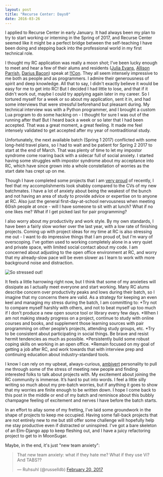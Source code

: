 ```yaml
---
layout: post
title: "Recurse Center: Days0"
date: 2016-03-26
---
```


I applied to Recurse Center in early January. It had always been my plan to try to start working or interning in the Spring of 2017, and Recurse Center seemed like it might be a perfect bridge between the self-teaching I have been doing and stepping back into the professional world in my first technical role. 

I thought my RC application was really a moon shot; I've been lucky enough to meet and hear a few of their alums and residents ([Julia Evans](https://twitter.com/b0rk), [Allison Parrish](https://twitter.com/aparrish), [Darius Bacon](https://twitter.com/abecedarius)) speak at [!!Con](http://katieamazing.com/blog/2016/12/20/conference-rundown-2016). They all seem intensely impressive to me both as people and as programmers. I admire their generousness of spirit and deep knowledge. All that to say, I didn't exactly believe it would be easy for me to get into RC! But I decided I had little to lose, and that if it didn't work out, maybe I could try applying again later in my career. So I tortured myself for a week or so about my application, sent it in, and had some interviews that were stressful beforehand but pleasant during. My technical interview was with a Python programmer, and I brought a custom Lua program to do some hacking on - I thought for sure I was out of the running after that! But I heard back a week or so later that I had been accepted. That was a great moment, a great feeling. It made me feel intensely validated to get accepted after my year of nontraditional study.

Unfortunately, the next available batch (Spring 1 2017) conflicted with some long-held travel plans, so I had to wait and be patient for Spring 2 2017 to start at the end of March. That was plenty of time to let my impostor syndrome come roaring back with a sidecar full of social anxiety. I started having some struggles with impostor syndrome about my acceptance into RC, which have since grown into a whole constellation of worries as the start date has crept up on me.

Though I have completed some projects that I am [very proud](http://katieamazing.com/blog/2017/02/24/moon-sugar) of recently, I feel that my accomplishments look shabby compared to the CVs of my new batchmates. I have a lot of anxiety about being the weakest of the bunch and not having an area of study to provide advice or expertise on to anyone at RC. Also just the general first-day-at-school nervousness when meeting 60ish people at once - will I have someone to sit with at lunch? What if no one likes me? What if I get picked last for pair programming?

I also worry about my productivity and work style. By my own standards, I have been a fairly slow worker over the last year, with a low rate of finishing projects. Coming up with project ideas for my time at RC is also stressing me out - I want to do impressive things that I am proud of, but I'm wary of overscoping. I've gotten used to working completely alone in a very quiet and private space, with limited social contact about my code. I am concerned about adjusting to the open office environment at RC, and worry that my already-slow pace will be even slower as I learn to work with more background noise and distraction.

![So stressed out!](https://media.giphy.com/media/iQA2hMPX88icM/giphy.gif)

It feels a little harrowing right now, but I think that some of my anxieties will dissipate as I actually meet everyone and start working. Many RC alums describe concern over productivity peaks and lows during their batch, so I imagine that my concerns there are valid. As a strategy for keeping an even keel and managing my stress during the batch, I am committing to:
*Try not to compare myself harshly with others, and not to beat myself up too much if I don't produce a new open source tool or library every few days. 
*When I am not making steady progress on a project, continue to study with online courses and books, and supplement those learning sources with pair programming on other people’s projects, attending study groups, etc.
*Try to be consistent about participating in social things. Be brave and resist hermit tendencies as much as possible.
*Persistently build some robust coping skills on working in an open office.
*Remain focused on my goal of getting a job after RC, and work towards that with interview prep and continuing education about industry-standard tools.

 I know I can rely on my upbeat, always-curious, [ambivert](https://www.merriam-webster.com/dictionary/ambivert) personality to pull me through some of the stress of meeting new people and finding interested folks to talk about projects with. My excitement about joining the RC community is immense. It’s hard to put into words. I feel a little silly writing so much about my pre-batch worries, but if anything it goes to show that my worries are finite enough to be written down. I hope I come back to this post in the middle or end of my batch and reminisce about this bubbly champagne feeling of excitement and nerves I have before the batch starts.

In an effort to allay some of my fretting, I've laid some groundwork in the shape of projects to keep me occupied. Having some fall-back projects that are not entirely new to me but still offer some challenge will hopefully help me stay productive even if distracted or uninspired. I've got a bare skeleton of an Elm-Django app to keep fleshing out, and I have a juicy refactoring project to get to in MoonSugar.

Maybe, in the end, it's just "new team anxiety":
<html lang="en">
<head>
</head>
<body>
<blockquote class="twitter-tweet" data-lang="en"><p lang="en" dir="ltr">That new team anxiety: what if they hate me? What if they use Vi? And TABS??</p>&mdash; Ruhsuhl (@russelldb) <a href="https://twitter.com/russelldb/status/833649051971252225">February 20, 2017</a></blockquote>
<script async src="//platform.twitter.com/widgets.js" charset="utf-8"></script>
</body>
</html>

